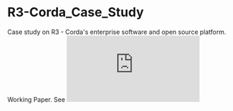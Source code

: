 # R3-Corda_Case_Study
Case study on R3 - Corda's enterprise software and open source platform. Working Paper. See ![Corda Case Study](https://github.com/KeepItOnTheDownload/R3-Corda-Case-Study/blob/master/Case%20Study.md#r3-corda--a-next-generation-blockchain-platform)
